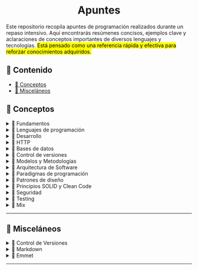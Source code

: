 <h1 align='center'>Apuntes</h1>

Este repositorio recopila apuntes de programación realizados durante un repaso intensivo. Aquí encontrarás resúmenes concisos, ejemplos clave y aclaraciones de conceptos importantes de diversos lenguajes y tecnologías. <mark>Está pensado como una referencia rápida y efectiva para reforzar conocimientos adquiridos.</mark>

<h2>📑 Contenido</h2>

- [🧠 Conceptos](#-conceptos)
- [🧩 Misceláneos](#-misceláneos)

## 🧠 Conceptos

<!-- Fundamentos -->
<details>
  <summary>📁 Fundamentos</summary>
  <ul>
    <li><a href="https://github.com/unainavarro/apuntes/blob/main/00-conceptos/01-fundamentos/01-introduccion.md">Introducción</a></li>
    <li><a href="https://github.com/unainavarro/apuntes/blob/main/00-conceptos/01-fundamentos/02-variables.md">Variables</a></li>
    <li><a href="https://github.com/unainavarro/apuntes/blob/main/00-conceptos/01-fundamentos/03-tipos_de_datos.md">Tipos de datos</a></li>
    <li><a href="https://github.com/unainavarro/apuntes/blob/main/00-conceptos/01-fundamentos/04-arrays.md">Arrays</a></li>
    <li><a href="https://github.com/unainavarro/apuntes/blob/main/00-conceptos/01-fundamentos/05-funciones.md">Funciones</a></li>
    <li><a href="https://github.com/unainavarro/apuntes/blob/main/00-conceptos/01-fundamentos/06-control_de_flujo.md">Control de flujo</a></li>
    <li><a href="https://github.com/unainavarro/apuntes/blob/main/00-conceptos/01-fundamentos/07-algoritmos.md">Algoritmos</a></li>
    <li><a href="https://github.com/unainavarro/apuntes/blob/main/00-conceptos/01-fundamentos/08-tipos_de_algoritmos.md">Tipos de algoritmos</a></li>
    <li><a href="https://github.com/unainavarro/apuntes/blob/main/00-conceptos/01-fundamentos/09-estructura_de_datos.md">Estructuras de datos</a></li>
  </ul>  
</details>
<!-- [FIN]Fundamentos -->

<!-- Lenguajes de Programación -->
<details>
  <summary>📁 Lenguajes de programación</summary>
  <ul>
    <li><a href="https://github.com/unainavarro/apuntes/blob/main/00-conceptos/02-lenguajes-de-programacion/01-lenguajes_de_programacion.md">Lenguajes de programación</a></li>
    <li><a href="https://github.com/unainavarro/apuntes/blob/main/00-conceptos/02-lenguajes-de-programacion/02-niveles.md">Niveles</a></li>
    <li><a href="https://github.com/unainavarro/apuntes/blob/main/00-conceptos/02-lenguajes-de-programacion/03-tipado.md">Tipado</a></li>
    <li><a href="https://github.com/unainavarro/apuntes/blob/main/00-conceptos/02-lenguajes-de-programacion/04-conversion.md">Conversión</a></li>
    <li><a href="https://github.com/unainavarro/apuntes/blob/main/00-conceptos/02-lenguajes-de-programacion/05-cliente_servidor.md">Cliente y Servidor</a></li>
    <li><a href="https://github.com/unainavarro/apuntes/blob/main/00-conceptos/02-lenguajes-de-programacion/06-entorno_de_desarrollo_integrado.md">Entorno de desarrollo integrado</a></li>
  </ul>  
</details>
<!-- [FIN]Lenguajes de Programación -->

<!-- Desarrollo -->
<details>
  <summary>📁 Desarrollo</summary>
  <ul>
    <li><a href="https://github.com/unainavarro/apuntes/blob/main/00-conceptos/03-desarrollo/01-tipos_de_desarrollo.md">Tipos de desarrollo</a></li>
    <li><a href="https://github.com/unainavarro/apuntes/blob/main/00-conceptos/03-desarrollo/02-areas_de_desarrollo_web.md">Áreas de desarrollo web</a></li>
    <li><a href="https://github.com/unainavarro/apuntes/blob/main/00-conceptos/03-desarrollo/03-navegadores.md">Navegadores</a></li>
    <li><a href="https://github.com/unainavarro/apuntes/blob/main/00-conceptos/03-desarrollo/04-servidores.md">Servidores</a></li>
    <li><a href="https://github.com/unainavarro/apuntes/blob/main/00-conceptos/03-desarrollo/05-cms.md">CMS</a></li>
    <li><a href="https://github.com/unainavarro/apuntes/blob/main/00-conceptos/03-desarrollo/06-frameworks.md">Frameworks</a></li>
    <li><a href="https://github.com/unainavarro/apuntes/blob/main/00-conceptos/03-desarrollo/07-librerias.md">Librerías</a></li>
    <li><a href="https://github.com/unainavarro/apuntes/blob/main/00-conceptos/03-desarrollo/08-stacks.md">Stacks</a></li>
  </ul>  
</details>
<!-- [FIN]Desarrollo -->

<!-- HTTP -->
<details>
  <summary>📁 HTTP</summary>
  <ul>
    <li><a href="https://github.com/unainavarro/apuntes/blob/main/00-conceptos/04-http/01-introduccion.md">Introducción</a></li>
    <li><a href="https://github.com/unainavarro/apuntes/blob/main/00-conceptos/04-http/02-metodos.md">Métodos</a></li>
    <li><a href="https://github.com/unainavarro/apuntes/blob/main/00-conceptos/04-http/03-codigos_de_estado.md">Códigos de estado</a></li>
  </ul>  
</details>
<!-- [FIN]HTTP -->

<!-- Bases de datos -->
<details>
  <summary>📁 Bases de datos</summary>
  <ul>
    <li><a href="https://github.com/unainavarro/apuntes/blob/main/00-conceptos/05-bbdd/01-relacionales.md">Relacionales</a></li>
    <li><a href="https://github.com/unainavarro/apuntes/blob/main/00-conceptos/05-bbdd/02-no_relacionales.md">No-Relacionales</a></li>
    <li><a href="https://github.com/unainavarro/apuntes/blob/main/00-conceptos/05-bbdd/03-fases_de_dise%C3%B1o.md">Fases de diseño</a></li>
    <li><a href="https://github.com/unainavarro/apuntes/blob/main/00-conceptos/05-bbdd/04-procedimientos_almacenados.md">Procedimientos almacenados</a></li>
  </ul>  
</details>
<!-- [FIN]Bases de datos -->

<!-- Control de versiones -->
<details>
  <summary>📁 Control de versiones</summary>
  <ul>
    <li><a href="https://github.com/unainavarro/apuntes/blob/main/00-conceptos/06-control-de-versiones/01-control_de_versiones.md">Control de versiones</a></li>
    <li><a href="https://github.com/unainavarro/apuntes/blob/main/00-conceptos/06-control-de-versiones/02-alojamiento_de_repositorios.md">Alojamiento de repositorios</a></li>
</details>
<!-- [FIN]Control de versiones -->

<!-- Modelos y Metodologías -->
<details>
  <summary>📁 Modelos y Metodologías</summary>
  <ul>
    <li><a href="https://github.com/unainavarro/apuntes/blob/main/00-conceptos/07-Modelos y Metodologias/01-modelos_metodologias.md">Modelos y metodologías</a></li>
    <li><a href="https://github.com/unainavarro/apuntes/blob/main/00-conceptos/07-Modelos%20y%20Metodologias/02-modelo_en_cascada.md">Modelo en cascada</a></li>
    <li><a href="https://github.com/unainavarro/apuntes/blob/main/00-conceptos/07-Modelos%20y%20Metodologias/03-modelo_en_v.md">Modelo en V</a></li>
    <li><a href="https://github.com/unainavarro/apuntes/blob/main/00-conceptos/07-Modelos%20y%20Metodologias/04-modelo_incremental.md">Modelo incremental</a></li>
    <li><a href="https://github.com/unainavarro/apuntes/blob/main/00-conceptos/07-Modelos%20y%20Metodologias/05-modelo_interactivo.md">Modelos interactivo</a></li>
    <li><a href="https://github.com/unainavarro/apuntes/blob/main/00-conceptos/07-Modelos%20y%20Metodologias/06-modelo_espiral.md">Modelo en espiral</a></li>
    <li><a href="https://github.com/unainavarro/apuntes/blob/main/00-conceptos/07-Modelos%20y%20Metodologias/07-agile.md">Agile</a></li>
    <li><a href="https://github.com/unainavarro/apuntes/blob/main/00-conceptos/07-Modelos%20y%20Metodologias/08-scrum.md">Scrum</a></li>
    <li><a href="https://github.com/unainavarro/apuntes/blob/main/00-conceptos/07-Modelos%20y%20Metodologias/09-kanban.md">Kanban</a></li>
    <li><a href="https://github.com/unainavarro/apuntes/blob/main/00-conceptos/07-Modelos%20y%20Metodologias/10-extreme_programming.md">Extreme programming</a></li>
</details>
<!-- [FIN]Modelos y Metodologías -->

<!-- Arquitectura de Software -->
<details>
  <summary>📁 Arquitectura de Software</summary>
  <ul>
    <li><a href="https://github.com/unainavarro/apuntes/blob/main/00-conceptos/08-arquitectura-de-software/01-arquitectura_de_software.md">Arquitectura de software</a></li>
    <li><a href="https://github.com/unainavarro/apuntes/blob/main/00-conceptos/08-arquitectura-de-software/02-modelo_vista_controlador.md">Modelo Vista controlador</a></li>
    <li><a href="https://github.com/unainavarro/apuntes/blob/main/00-conceptos/08-arquitectura-de-software/03-arquitectura_monolitica.md">Arquitectura monolítica</a></li>
    <li><a href="https://github.com/unainavarro/apuntes/blob/main/00-conceptos/08-arquitectura-de-software/04-arquitectura_en_capas.md">Arquitectura en capas</a></li>
    <li><a href="https://github.com/unainavarro/apuntes/blob/main/00-conceptos/08-arquitectura-de-software/05-arquitectura_cliente_servidor.md">Arquitectura cliente servidor</a></li>
    <li><a href="https://github.com/unainavarro/apuntes/blob/main/00-conceptos/08-arquitectura-de-software/06-arquitectura_microservicios.md">Arquitectura microservicios</a></li>
    <li><a href="https://github.com/unainavarro/apuntes/blob/main/00-conceptos/08-arquitectura-de-software/07-arquitectura_soa.md">Arquitectura SOA</a></li>
    <li><a href="https://github.com/unainavarro/apuntes/blob/main/00-conceptos/08-arquitectura-de-software/08-arquitectura_en_n_capas.md">Arquitectura en n capas</a></li>
    <li><a href="https://github.com/unainavarro/apuntes/blob/main/00-conceptos/08-arquitectura-de-software/09-arquitectura_evento_driven.md">Arquitectura evento driven</a></li>
    <li><a href="https://github.com/unainavarro/apuntes/blob/main/00-conceptos/08-arquitectura-de-software/10-arquitectura_capas_hexagonal.md">Arquitectura capas hexagonales</a></li>
    <li><a href="https://github.com/unainavarro/apuntes/blob/main/00-conceptos/08-arquitectura-de-software/11-arquitectura_basada_en_componentes.md">Arquitectura basada en componentes</a></li>
    <li><a href="https://github.com/unainavarro/apuntes/blob/main/00-conceptos/08-arquitectura-de-software/12-arquitectura_en_la_nube.md">Arquitectura en la nube</a></li>
</details>
<!-- [FIN]Arquitectura de Software -->

<!-- Paradigmas de programación -->
<details>
  <summary>📁 Paradigmas de programación</summary>
  <ul>
    <li><a href="https://github.com/unainavarro/apuntes/blob/main/00-conceptos/09-paradigmas-de-programacion/01-imperativa.md">Imperativas</a></li>
    <li><a href="https://github.com/unainavarro/apuntes/blob/main/00-conceptos/09-paradigmas-de-programacion/02-declarativa.md">Declarativa</a></li>
    <li><a href="https://github.com/unainavarro/apuntes/blob/main/00-conceptos/09-paradigmas-de-programacion/03-funcional.md">Funcional</a></li>
    <li><a href="https://github.com/unainavarro/apuntes/blob/main/00-conceptos/09-paradigmas-de-programacion/04-orientada_a_objetos.md">Orientada a objetos</a></li>
    <li><a href="https://github.com/unainavarro/apuntes/blob/main/00-conceptos/09-paradigmas-de-programacion/05-logica.md">Lógica</a></li>
    <li><a href="https://github.com/unainavarro/apuntes/blob/main/00-conceptos/09-paradigmas-de-programacion/06-basada_en_componentes.md">Basada en componentes</a></li>
    <li><a href="https://github.com/unainavarro/apuntes/blob/main/00-conceptos/09-paradigmas-de-programacion/07-concurrente.md">Concurrente</a></li>
    <li><a href="https://github.com/unainavarro/apuntes/blob/main/00-conceptos/09-paradigmas-de-programacion/08-reactiva.md">Reactiva</a></li>
    <li><a href="https://github.com/unainavarro/apuntes/blob/main/00-conceptos/09-paradigmas-de-programacion/09-basada_en_eventos.md">Basada en eventos</a></li>
    <li><a href="https://github.com/unainavarro/apuntes/blob/main/00-conceptos/09-paradigmas-de-programacion/10-aspecto-orientada.md">Aspecto orientada</a></li>
</details>
<!-- [FIN]Paradigmas de programación -->

<!-- Patrones de diseño -->
<details>
  <summary>📁 Patrones de diseño</summary>
  <ul>
    <li><a href="https://github.com/unainavarro/apuntes/blob/main/00-conceptos/10-patrones-de-dise%C3%B1o/01-creacion.md">Creación</a></li>
    <li><a href="https://github.com/unainavarro/apuntes/blob/main/00-conceptos/10-patrones-de-dise%C3%B1o/02-estructurales.md">Estructurales</a></li>
    <li><a href="https://github.com/unainavarro/apuntes/blob/main/00-conceptos/10-patrones-de-dise%C3%B1o/03-comportamiento.md">Comportamiento</a></li>
    <li><a href="https://github.com/unainavarro/apuntes/blob/main/00-conceptos/10-patrones-de-dise%C3%B1o/04-arquitectonicos.md">Arquitectónicos</a></li>
    <li><a href="https://github.com/unainavarro/apuntes/blob/main/00-conceptos/10-patrones-de-dise%C3%B1o/05-concurrencia.md">Concurrencia</a></li>
</details>
<!-- [FIN]Patrones de diseño -->

<!-- Principios SOLID y Clean Code -->
<details>
  <summary>📁 Principios SOLID y Clean Code</summary>
  <ul>
    <li><a href="https://github.com/unainavarro/apuntes/blob/main/00-conceptos/11-principios-solid-clean-code/01-principios_solid.md">Principios SOLID</a></li>
    <li><a href="https://github.com/unainavarro/apuntes/blob/main/00-conceptos/11-principios-solid-clean-code/02-clean_code.md">Clean Code</a></li>
</details>
<!-- [FIN]Principios SOLID y Clean Code -->

<!-- Seguridad -->
<details>
  <summary>📁 Seguridad</summary>
  <ul>
    <li><a href="https://github.com/unainavarro/apuntes/blob/main/00-conceptos/12-seguridad/01-protocolos_de_seguridad.md">Protocolos de seguridad</a></li>
    <li><a href="https://github.com/unainavarro/apuntes/blob/main/00-conceptos/12-seguridad/02-criptografia.md">Criptografía</a></li>
    <li><a href="https://github.com/unainavarro/apuntes/blob/main/00-conceptos/12-seguridad/03-algoritmos.md">Algoritmos</a></li>
</details>
<!-- [FIN]Seguridad -->

<!-- Testing -->
<details>
  <summary>📁 Testing</summary>
  <ul>
    <li><a href="https://github.com/unainavarro/apuntes/blob/main/00-conceptos/13-testing/01-quality_assurance.md">Quality assurance</a></li>
    <li><a href="https://github.com/unainavarro/apuntes/blob/main/00-conceptos/13-testing/02-unitarias.md">Unitarias</a></li>
    <li><a href="https://github.com/unainavarro/apuntes/blob/main/00-conceptos/13-testing/03-integracion.md">Integración</a></li>
    <li><a href="https://github.com/unainavarro/apuntes/blob/main/00-conceptos/13-testing/04-funcionales.md">Funcionales</a></li>
    <li><a href="https://github.com/unainavarro/apuntes/blob/main/00-conceptos/13-testing/05-sistema.md">Sistema</a></li>
    <li><a href="https://github.com/unainavarro/apuntes/blob/main/00-conceptos/13-testing/06-aceptacion.md">Aceptación</a></li>
    <li><a href="https://github.com/unainavarro/apuntes/blob/main/00-conceptos/13-testing/07-regresion.md">Regresión</a></li>
    <li><a href="">Rendimiento</a></li>
    <li><a href="https://github.com/unainavarro/apuntes/blob/main/00-conceptos/13-testing/09-carga.md">Carga</a></li>
    <li><a href="https://github.com/unainavarro/apuntes/blob/main/00-conceptos/13-testing/10-estres.md">Estrés</a></li>
    <li><a href="https://github.com/unainavarro/apuntes/blob/main/00-conceptos/13-testing/11-usabilidad.md">Usabilidad</a></li>
    <li><a href="https://github.com/unainavarro/apuntes/blob/main/00-conceptos/13-testing/12-seguridad.md">Seguridad</a></li>
    <li><a href="https://github.com/unainavarro/apuntes/blob/main/00-conceptos/13-testing/13-compatibilidad.md">Compatibilidad</a></li>
    <li><a href="https://github.com/unainavarro/apuntes/blob/main/00-conceptos/13-testing/14-interfaz_de_usuario.md">Interfaz de usuario</a></li>
    <li><a href="https://github.com/unainavarro/apuntes/blob/main/00-conceptos/13-testing/15-caja_blanca.md">Caja blanca</a></li>
    <li><a href="https://github.com/unainavarro/apuntes/blob/main/00-conceptos/13-testing/16-caja_negra.md">Caja negra</a></li>
    <li><a href="https://github.com/unainavarro/apuntes/blob/main/00-conceptos/13-testing/17-humo.md">Humo</a></li>
    <li><a href="https://github.com/unainavarro/apuntes/blob/main/00-conceptos/13-testing/18-sanidad.md">Sanidad</a></li>
    <li><a href="https://github.com/unainavarro/apuntes/blob/main/00-conceptos/13-testing/19-instalacion.md">Instalación</a></li>
</details>
<!-- [FIN]Testing -->

<!-- Mix -->
<details>
  <summary>📁 Mix</summary>
  <ul>
    <li><a href="https://github.com/unainavarro/apuntes/blob/main/00-conceptos/14-mix/01-refactorizar.md">Refactorización</a></li>
    <li><a href="https://github.com/unainavarro/apuntes/blob/main/00-conceptos/14-mix/02-depurar.md">Depurar</a></li>
    <li><a href="https://github.com/unainavarro/apuntes/blob/main/00-conceptos/14-mix/03-code_review.md">Code Review</a></li>
    <li><a href="https://github.com/unainavarro/apuntes/blob/main/00-conceptos/14-mix/04-api.md">API</a></li>
    <li><a href="https://github.com/unainavarro/apuntes/blob/main/00-conceptos/14-mix/05-restful.md">REST y RESTful</a></li>
    <li><a href="https://github.com/unainavarro/apuntes/blob/main/00-conceptos/14-mix/06-soap.md">SOAP</a></li>
    <li><a href="https://github.com/unainavarro/apuntes/blob/main/00-conceptos/14-mix/07-contenedores.md">Contenedores</a></li>
    <li><a href="https://github.com/unainavarro/apuntes/blob/main/00-conceptos/14-mix/08-web_service.md">Web Services</a></li>
    <li><a href="https://github.com/unainavarro/apuntes/blob/main/00-conceptos/14-mix/09-json.md">JSON</a></li>
    <li><a href="https://github.com/unainavarro/apuntes/blob/main/00-conceptos/14-mix/10-metadatos.md">Metadatos</a></li>
    <li><a href="https://github.com/unainavarro/apuntes/blob/main/00-conceptos/14-mix/11-hilos.md">Hilos</a></li>
</details>
<!-- [FIN]Mix -->

---

## 🧩 Misceláneos

<!-- Control de Versiones -->
<details>
  <summary>📁 Control de Versiones</summary>
  <ul>
    <li><a href=""></a></li>
</details>
<!-- [FIN]Control de Versiones -->

<!-- Markdown -->
<details>
  <summary>📁 Markdown</summary>
  <ul>
    <li><a href=""></a></li>
</details>
<!-- [FIN]Markdown -->

<!-- Emmet -->
<details>
  <summary>📁 Emmet</summary>
  <ul>
    <li><a href=""></a></li>
</details>
<!-- [FIN]Emmet -->

---

<!-- ## ☕ Java

---

## 🛢️ SQL

---

## 🩻 HTML

---

## 🎨 CSS

---

## 🚀 JavaScript

---

## 🔒 TypeScript

---

## 🌱 NodeJs

--- -->
